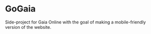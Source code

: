 # GoGaia
Side-project for Gaia Online with the goal of making a mobile-friendly version of the website.
